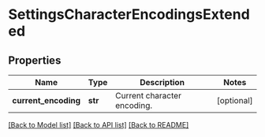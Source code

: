 # SettingsCharacterEncodingsExtended

## Properties
Name | Type | Description | Notes
------------ | ------------- | ------------- | -------------
**current_encoding** | **str** | Current character encoding. | [optional] 

[[Back to Model list]](../README.md#documentation-for-models) [[Back to API list]](../README.md#documentation-for-api-endpoints) [[Back to README]](../README.md)


